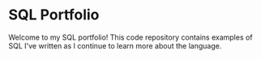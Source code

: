 # SQL Portfolio

Welcome to my SQL portfolio! This code repository contains examples of SQL I've written as I continue to learn more about the language.
